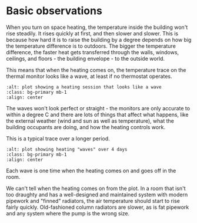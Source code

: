 # Basic observations

When you turn on space heating, the temperature inside the building won't rise steadily.  It rises quickly at first, and then slower and slower.  This is because how hard it is to raise the building by a degree depends on how big the temperature difference is to outdoors.  The bigger the temperature difference, the faster heat gets transferred through the walls, windows, ceilings, and floors - the building envelope - to the outside world.  

This means that when the heating comes on, the temperature trace on the thermal monitor looks like a wave, at least if no thermostat operates.


```{image} ../images/plot-screenshots/wave.png
:alt: plot showing a heating session that looks like a wave 
:class: bg-primary mb-1
:align: center
```

The waves won't look perfect or straight - the monitors are only accurate to within a degree C and there are lots of things that affect what happens, like the external weather (wind and sun as well as temperature), what the building occupants are doing, and how the heating controls work.  


This is a typical trace over a longer period.


```{image} ../images/plot-screenshots/typical.png
:alt: plot showing heating "waves" over 4 days
:class: bg-primary mb-1
:align: center
```

Each wave is one time when the heating comes on and goes off in the room.  

We can't tell when the heating comes on from the plot.  In a room that isn't too draughty and has a well-designed and maintained system with modern pipework and "finned" radiators, the air temperature should start to rise fairly quickly.   Old-fashioned column radiators are slower, as is fat pipework and any system where the pump is the wrong size. 

<!-- :TODO: write the sequence.   

We also can't tell **why** the heating comes on, although sometimes we can guess.  If the temperature keeps dropping until it suddenly starts to rise again, that's probably the boiler coming on or a zone valve opening.  If the temperature goes flat at the bottom for a while and then starts to rise, then probably a thermostat was involved.  maybe somebody turned a thermostat up  in the room.

:TODO: example of it keeping dropping until   Maybe it was time for the boiler to come on, or maybe somebody turned up a thermostat in the room.>

-->